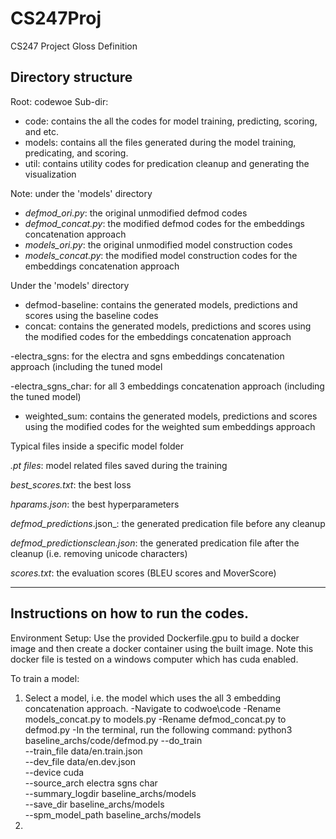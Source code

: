 # CS247Proj
CS247 Project Gloss Definition

## Directory structure

Root: codewoe
Sub-dir: 

*   code: contains the all the codes for model training, predicting, scoring, and etc.
*   models: contains all the files generated during the model training, predicating, and scoring.
*   util: contains utility codes for predication cleanup and generating the visualization

Note: under the 'models' directory
*   _defmod_ori.py_: the original unmodified defmod codes
*   _defmod_concat.py_: the modified defmod codes for the embeddings concatenation approach
*   _models_ori.py_: the original unmodified model construction codes
*   _models_concat.py_: the modified model construction codes for the embeddings concatenation approach

Under the 'models' directory
  
*   defmod-baseline: contains the generated models, predictions and scores using the baseline codes
*   concat: contains the generated models, predictions and scores using the modified codes for the embeddings concatenation approach
  
  -electra_sgns: for the electra and sgns embeddings concatenation approach (including the tuned model
    
  -electra_sgns_char: for all 3 embeddings concatenation approach (including the tuned model)

*   weighted_sum: contains the generated models, predictions and scores using the modified codes for the weighted sum embeddings approach


Typical files inside a specific model folder

  _.pt files_: model related files saved during the training

  _best_scores.txt_: the best loss 

  _hparams.json_: the best hyperparameters

  _defmod_predictions_<name>.json_: the generated predication file before any cleanup

  _defmod_predictions_<name>_clean.json_: the generated predication file after the cleanup (i.e. removing unicode characters)

  _scores.txt_: the evaluation scores (BLEU scores and MoverScore)


------------------------------------------------------------------------------------------------------------------------------------------

## Instructions on how to run the codes.

Environment Setup:
Use the provided Dockerfile.gpu to build a docker image and then create a docker container using the built image. Note this docker file is tested on a windows computer which has cuda enabled. 

To train a model:
1. Select a model, i.e. the model which uses the all 3 embedding concatenation approach.
  -Navigate to codwoe\code
  -Rename models_concat.py to models.py
  -Rename defmod_concat.py to defmod.py
  -In the terminal, run the following command:
    python3 baseline_archs/code/defmod.py --do_train \
    --train_file data/en.train.json \
    --dev_file data/en.dev.json \
    --device cuda \
    --source_arch electra sgns char\
    --summary_logdir baseline_archs/models \
    --save_dir baseline_archs/models \
    --spm_model_path baseline_archs/models
3. 

